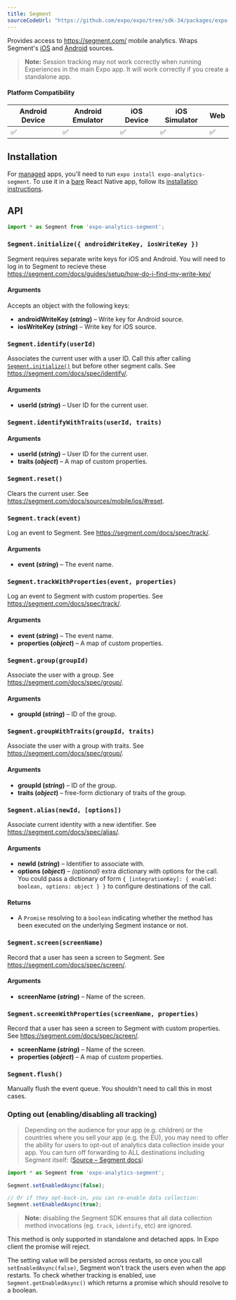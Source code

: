 ```yaml
---
title: Segment
sourceCodeUrl: "https://github.com/expo/expo/tree/sdk-34/packages/expo-analytics-segment"
---
```


Provides access to <https://segment.com/> mobile analytics. Wraps Segment's [iOS](https://segment.com/docs/sources/mobile/ios/) and [Android](https://segment.com/docs/sources/mobile/android/) sources.

> **Note:** Session tracking may not work correctly when running Experiences in the main Expo app. It will work correctly if you create a standalone app.

#### Platform Compatibility

| Android Device | Android Emulator | iOS Device | iOS Simulator |  Web  |
| ------ | ---------- | ------ | ------ | ------ |
| ✅     |  ✅     | ✅     | ✅     | ✅    |

## Installation

For [managed](../../introduction/managed-vs-bare/#managed-workflow) apps, you'll need to run `expo install expo-analytics-segment`. To use it in a [bare](../../introduction/managed-vs-bare/#bare-workflow) React Native app, follow its [installation instructions](https://github.com/expo/expo/tree/master/packages/expo-analytics-segment).

## API

```js
import * as Segment from 'expo-analytics-segment';
```

### `Segment.initialize({ androidWriteKey, iosWriteKey })`

Segment requires separate write keys for iOS and Android. You will need to log in to Segment to recieve these <https://segment.com/docs/guides/setup/how-do-i-find-my-write-key/>

#### Arguments

Accepts an object with the following keys:

- **androidWriteKey (_string_)** – Write key for Android source.
- **iosWriteKey (_string_)** – Write key for iOS source.

### `Segment.identify(userId)`

Associates the current user with a user ID. Call this after calling [`Segment.initialize()`](#exposegmentinitialize 'Segment.initialize') but before other segment calls. See <https://segment.com/docs/spec/identify/>.

#### Arguments

- **userId (_string_)** – User ID for the current user.

### `Segment.identifyWithTraits(userId, traits)`

#### Arguments

- **userId (_string_)** – User ID for the current user.
- **traits (_object_)** – A map of custom properties.

### `Segment.reset()`

Clears the current user. See <https://segment.com/docs/sources/mobile/ios/#reset>.

### `Segment.track(event)`

Log an event to Segment. See <https://segment.com/docs/spec/track/>.

#### Arguments

- **event (_string_)** – The event name.

### `Segment.trackWithProperties(event, properties)`

Log an event to Segment with custom properties. See <https://segment.com/docs/spec/track/>.

#### Arguments

- **event (_string_)** – The event name.
- **properties (_object_)** – A map of custom properties.

### `Segment.group(groupId)`

Associate the user with a group. See <https://segment.com/docs/spec/group/>.

#### Arguments

- **groupId (_string_)** – ID of the group.

### `Segment.groupWithTraits(groupId, traits)`

Associate the user with a group with traits. See <https://segment.com/docs/spec/group/>.

#### Arguments

- **groupId (_string_)** – ID of the group.
- **traits (_object_)** – free-form dictionary of traits of the group.

### `Segment.alias(newId, [options])`

Associate current identity with a new identifier. See <https://segment.com/docs/spec/alias/>.

#### Arguments

- **newId (_string_)** – Identifier to associate with.
- **options (_object_)** – _(optional)_ extra dictionary with options for the call. You could pass a dictionary of form `{ [integrationKey]: { enabled: boolean, options: object } }` to configure destinations of the call.

#### Returns

- A `Promise` resolving to a `boolean` indicating whether the method has been executed on the underlying Segment instance or not.

### `Segment.screen(screenName)`

Record that a user has seen a screen to Segment. See <https://segment.com/docs/spec/screen/>.

#### Arguments

- **screenName (_string_)** – Name of the screen.

### `Segment.screenWithProperties(screenName, properties)`

Record that a user has seen a screen to Segment with custom properties. See <https://segment.com/docs/spec/screen/>.

- **screenName (_string_)** – Name of the screen.
- **properties (_object_)** – A map of custom properties.

### `Segment.flush()`

Manually flush the event queue. You shouldn't need to call this in most cases.

### Opting out (enabling/disabling all tracking)

> Depending on the audience for your app (e.g. children) or the countries where you sell your app (e.g. the EU), you may need to offer the ability for users to opt-out of analytics data collection inside your app. You can turn off forwarding to ALL destinations including Segment itself:
> ([Source – Segment docs](https://segment.com/docs/sources/mobile/ios/#opt-out))

```js
import * as Segment from 'expo-analytics-segment';

Segment.setEnabledAsync(false);

// Or if they opt-back-in, you can re-enable data collection:
Segment.setEnabledAsync(true);
```

> **Note:** disabling the Segment SDK ensures that all data collection method invocations (eg. `track`, `identify`, etc) are ignored.

This method is only supported in standalone and detached apps. In Expo client the promise will reject.

The setting value will be persisted across restarts, so once you call `setEnabledAsync(false)`, Segment won't track the users even when the app restarts. To check whether tracking is enabled, use `Segment.getEnabledAsync()` which returns a promise which should resolve to a boolean.
